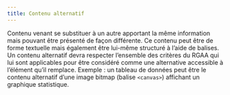 ```yaml
---
title: Contenu alternatif 
---
```


Contenu venant se substituer à un autre apportant la même information mais
pouvant être présenté de façon différente. Ce contenu peut être de forme
textuelle mais également être lui-même structuré à l’aide de balises. Un
contenu alternatif devra respecter l’ensemble des critères du RGAA qui lui
sont applicables pour être considéré comme une alternative accessible à
l’élément qu’il remplace. Exemple : un tableau de données peut être le contenu
alternatif d’une image bitmap (balise `<canvas>`) affichant un graphique
statistique.

